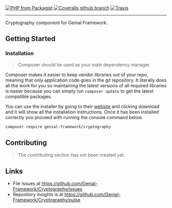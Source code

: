 [![PHP from Packagist](https://img.shields.io/packagist/php-v/genial-framework/cryptography.svg?style=flat-square)]() [![Coveralls github branch](https://img.shields.io/coveralls/github/Genial-Components/Cryptography/master.svg?style=flat-square)](https://coveralls.io/github/Genial-Components/Cryptography?branch=master) [![Travis](https://img.shields.io/travis/Genial-Components/Cryptography.svg?style=flat-square)](https://travis-ci.org/Genial-Components/Cryptography) 

---------------------
Cryptography component for Genial Framework.

## Getting Started

### Installation

> Composer should be used as your main dependency manager.

Composer makes it easier to keep vendor libraries out of your repo, meaning that only application code goes in the git repository. It literally does all the work for you so maintaining the latest versions of all required libraries is easier because you can simply run `composer update` to get the latest compatible packages.

You can use the installer by going to their [website](https://getcomposer.org/) and clicking download and it will show all the installation instructions. Once it has been installed correctly you proceed with running the console command below.

```sh
composer require genial-framework/cryptography
```

## Contributing

> The contributing section has not been created yet.

## Links

- File issues at https://github.com/Genial-Framework/Cryptography/issues
- Repository insights is at https://github.com/Genial-Framework/Cryptography/pulse
